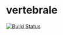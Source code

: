 # vertebrale
[![Build Status](https://travis-ci.org/inprogress/vertebrale.svg?branch=master)](https://travis-ci.org/inprogress/vertebrale)
